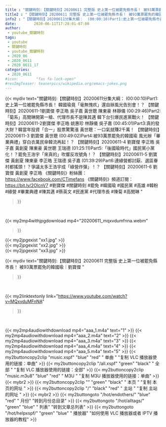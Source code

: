```yaml
---
title : "關鍵時刻:【關鍵時刻】20200611 完整版 史上第一位被罷免縣市長！ 被93萬票罷免的韓國瑜｜劉寶傑 "
title2 : "【關鍵時刻】20200611 完整版 史上第一位被罷免縣市長！ 被93萬票罷免的韓國瑜｜劉寶傑 "
info2 : "【關鍵時刻】20200611分集大綱：  (00:00:10)Part1:史上第一位被罷免縣市長！ 韓國瑜竟「毫無愧疚」還自辦風光告別會！？ 【關鍵時刻】20200611-1劉寶傑 李正皓 吳子嘉 黃世聰 陳東豪 林靜儀  (00:29:46)Part2:「菊系」高閔琳開第一槍、代理市長不是陳其邁 韓下台引爆民進黨戰火！ 【關鍵時刻】20200611-2劉寶傑 李正皓 姚惠珍 林靜儀 吳子嘉  (00:45:01)Part3:真的發大財？韓當年投資「合一」股票驚驚漲 黃世聰：一口氣就賺2千萬！ 【關鍵時刻】20200611-3 劉寶傑 黃世聰  (00:49:02)Part4:被93萬票罷免的韓國瑜 風光辦「畢業典禮」穿白衣萬民傘韓流再起！？ 【關鍵時刻】20200611-4 劉寶傑 李正皓 吳子嘉 黃創夏 陳東豪 黃世聰 王瑞德  (01:25:11)Part5:「後國瑜時代」國民黨小黨化！？罷免王浩宇「來真的」吹響反攻號角！？ 【關鍵時刻】20200611-5 劉寶傑 黃創夏 陳東豪 李正皓 王瑞德 吳子嘉  (01:39:29)Part6:連綠營都討厭、選區眷村都搖頭！？爭議太多王浩宇成「綠營炸彈」！？ 【關鍵時刻】20200611-6 劉寶傑 黃創夏 李正皓  《關鍵時刻》粉絲團：https://www.facebook.com/CTimefans 《關鍵時刻》頻道訂閱：https://bit.ly/2OlcnV7  #劉寶傑 #關鍵時刻 #罷免 #韓國瑜 #國民黨 #高雄 #韓粉 #綠營 #畢業典禮 #陳其邁 #蔡英文 #民進黨 #代理市長 #陳菊 #高閔琳 "
date:        2020-06-11T17:28:01-07:00
author:
 - youtube_關鍵時刻
tags:
 - youtube
 - 關鍵時刻
 - youtube_關鍵時刻
 - 2020_06
 - 2020_0611
 - 2020_0611_17
categories:
 - 2020_0611
#icon:        "fas fa-lock-open"
#resImgTeaser: teaserpics/wikipedia.org/emacs-jokes.png
---
```


{{< mydiv text="關鍵時刻:【關鍵時刻】20200611分集大綱：  (00:00:10)Part1:史上第一位被罷免縣市長！ 韓國瑜竟「毫無愧疚」還自辦風光告別會！？ 【關鍵時刻】20200611-1劉寶傑 李正皓 吳子嘉 黃世聰 陳東豪 林靜儀  (00:29:46)Part2:「菊系」高閔琳開第一槍、代理市長不是陳其邁 韓下台引爆民進黨戰火！ 【關鍵時刻】20200611-2劉寶傑 李正皓 姚惠珍 林靜儀 吳子嘉  (00:45:01)Part3:真的發大財？韓當年投資「合一」股票驚驚漲 黃世聰：一口氣就賺2千萬！ 【關鍵時刻】20200611-3 劉寶傑 黃世聰  (00:49:02)Part4:被93萬票罷免的韓國瑜 風光辦「畢業典禮」穿白衣萬民傘韓流再起！？ 【關鍵時刻】20200611-4 劉寶傑 李正皓 吳子嘉 黃創夏 陳東豪 黃世聰 王瑞德  (01:25:11)Part5:「後國瑜時代」國民黨小黨化！？罷免王浩宇「來真的」吹響反攻號角！？ 【關鍵時刻】20200611-5 劉寶傑 黃創夏 陳東豪 李正皓 王瑞德 吳子嘉  (01:39:29)Part6:連綠營都討厭、選區眷村都搖頭！？爭議太多王浩宇成「綠營炸彈」！？ 【關鍵時刻】20200611-6 劉寶傑 黃創夏 李正皓  《關鍵時刻》粉絲團：https://www.facebook.com/CTimefans 《關鍵時刻》頻道訂閱：https://bit.ly/2OlcnV7  #劉寶傑 #關鍵時刻 #罷免 #韓國瑜 #國民黨 #高雄 #韓粉 #綠營 #畢業典禮 #陳其邁 #蔡英文 #民進黨 #代理市長 #陳菊 #高閔琳 "
>}}
<br>


{{< my2mp4withjpgdownload mp4="20200611_mqxvdumfnna.webm"
>}}

{{< my2jpgexist "xx1.jpg" >}}<br>
{{< my2jpgexist "xx2.jpg" >}}<br>
{{< my2jpgexist "xx3.jpg" >}}<br>



{{< mydiv text="關鍵時刻:【關鍵時刻】20200611 完整版 史上第一位被罷免縣市長！ 被93萬票罷免的韓國瑜｜劉寶傑 "
>}}
<br>

{{< my2linktextonly link="https://www.youtube.com/watch?v=MQxvduMFnNA"
>}}


<br>

{{< my2mp4audiowithdownload mp4="aaa_1.m4a"    text="1" >}}
{{< my2mp4audiowithdownload mp4="aaa_2.m4a"    text="2" >}}
{{< my2mp4audiowithdownload mp4="aaa_3.m4a"    text="3" >}}
{{< my2mp4audiowithdownload mp4="aaa_4.m4a"    text="4" >}}
{{< my2mp4audiowithdownload mp4="aaa_5.m4a"    text="5" >}}
{{< my2buttoncopy2clip "music.xspf"        "blue"   "red"    " 单曲 "  "复制 VLC 播放器使用的链接：单曲" >}} {{< my2buttoncopy2clip "/all.xspf"         "green"  "black"  " 全部 "  "复制 VLC 播放器使用的链接：全部" >}} {{< my2buttoncopy2clip "music.m3u8"        "blue"   "red"    " M3U  "    "复制 M3U 播放器使用的链接：单曲" >}} {{< mybr2 >}} {{< my2buttoncopy2clip ""                  "green"  "black"  " 本页 "    "复制 本页的网址 " >}} {{< my2buttoncopy2clip "/"                 "black"  "red"    " 主站 "    "复制 主站的网址 " >}} {{< mybr2 >}} {{< my2buttongoto      "/hot/endothers/"   "blue"   "red"    " 月份"   "转到月份总目录" >}} {{< my2buttongoto      "/hot/alltags/"     "green"  "blue"   " 列表"   "转到文章总列表" >}} {{< my2buttongoto      "/hot/helpxspf/"    "green"  "blue"   " 播放器" "如何使用 VLC 播放器或者 IPTV 播放器的教程" >}} 
